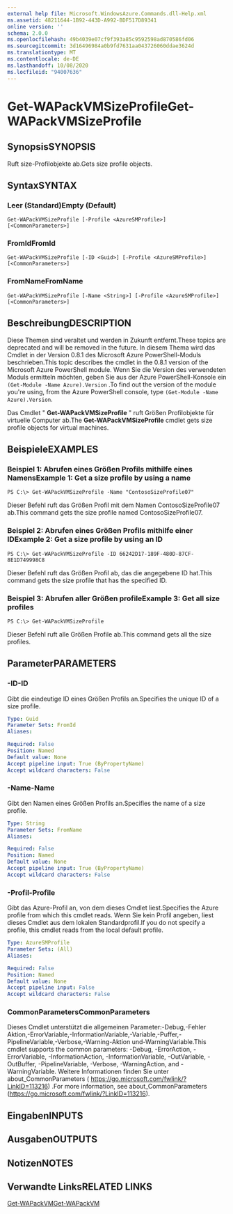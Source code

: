 ```yaml
---
external help file: Microsoft.WindowsAzure.Commands.dll-Help.xml
ms.assetid: 48211644-1B92-443D-A992-BDF517D89341
online version: ''
schema: 2.0.0
ms.openlocfilehash: 49b4039e07cf9f393a85c9592598ad870586fd06
ms.sourcegitcommit: 3d16496984a0b9fd7631aa043726060ddae3624d
ms.translationtype: MT
ms.contentlocale: de-DE
ms.lasthandoff: 10/08/2020
ms.locfileid: "94007636"
---
```

# <span data-ttu-id="5126b-101">Get-WAPackVMSizeProfile</span><span class="sxs-lookup"><span data-stu-id="5126b-101">Get-WAPackVMSizeProfile</span></span>

## <span data-ttu-id="5126b-102">Synopsis</span><span class="sxs-lookup"><span data-stu-id="5126b-102">SYNOPSIS</span></span>
<span data-ttu-id="5126b-103">Ruft size-Profilobjekte ab.</span><span class="sxs-lookup"><span data-stu-id="5126b-103">Gets size profile objects.</span></span>

## <span data-ttu-id="5126b-104">Syntax</span><span class="sxs-lookup"><span data-stu-id="5126b-104">SYNTAX</span></span>

### <span data-ttu-id="5126b-105">Leer (Standard)</span><span class="sxs-lookup"><span data-stu-id="5126b-105">Empty (Default)</span></span>
```
Get-WAPackVMSizeProfile [-Profile <AzureSMProfile>] [<CommonParameters>]
```

### <span data-ttu-id="5126b-106">FromId</span><span class="sxs-lookup"><span data-stu-id="5126b-106">FromId</span></span>
```
Get-WAPackVMSizeProfile [-ID <Guid>] [-Profile <AzureSMProfile>] [<CommonParameters>]
```

### <span data-ttu-id="5126b-107">FromName</span><span class="sxs-lookup"><span data-stu-id="5126b-107">FromName</span></span>
```
Get-WAPackVMSizeProfile [-Name <String>] [-Profile <AzureSMProfile>] [<CommonParameters>]
```

## <span data-ttu-id="5126b-108">Beschreibung</span><span class="sxs-lookup"><span data-stu-id="5126b-108">DESCRIPTION</span></span>
<span data-ttu-id="5126b-109">Diese Themen sind veraltet und werden in Zukunft entfernt.</span><span class="sxs-lookup"><span data-stu-id="5126b-109">These topics are deprecated and will be removed in the future.</span></span>
<span data-ttu-id="5126b-110">In diesem Thema wird das Cmdlet in der Version 0.8.1 des Microsoft Azure PowerShell-Moduls beschrieben.</span><span class="sxs-lookup"><span data-stu-id="5126b-110">This topic describes the cmdlet in the 0.8.1 version of the Microsoft Azure PowerShell module.</span></span>
<span data-ttu-id="5126b-111">Wenn Sie die Version des verwendeten Moduls ermitteln möchten, geben Sie aus der Azure PowerShell-Konsole ein `(Get-Module -Name Azure).Version` .</span><span class="sxs-lookup"><span data-stu-id="5126b-111">To find out the version of the module you're using, from the Azure PowerShell console, type `(Get-Module -Name Azure).Version`.</span></span>

<span data-ttu-id="5126b-112">Das Cmdlet " **Get-WAPackVMSizeProfile** " ruft Größen Profilobjekte für virtuelle Computer ab.</span><span class="sxs-lookup"><span data-stu-id="5126b-112">The **Get-WAPackVMSizeProfile** cmdlet gets size profile objects for virtual machines.</span></span>

## <span data-ttu-id="5126b-113">Beispiele</span><span class="sxs-lookup"><span data-stu-id="5126b-113">EXAMPLES</span></span>

### <span data-ttu-id="5126b-114">Beispiel 1: Abrufen eines Größen Profils mithilfe eines Namens</span><span class="sxs-lookup"><span data-stu-id="5126b-114">Example 1: Get a size profile by using a name</span></span>
```
PS C:\> Get-WAPackVMSizeProfile -Name "ContosoSizeProfile07"
```

<span data-ttu-id="5126b-115">Dieser Befehl ruft das Größen Profil mit dem Namen ContosoSizeProfile07 ab.</span><span class="sxs-lookup"><span data-stu-id="5126b-115">This command gets the size profile named ContosoSizeProfile07.</span></span>

### <span data-ttu-id="5126b-116">Beispiel 2: Abrufen eines Größen Profils mithilfe einer ID</span><span class="sxs-lookup"><span data-stu-id="5126b-116">Example 2: Get a size profile by using an ID</span></span>
```
PS C:\> Get-WAPackVMSizeProfile -ID 66242D17-189F-480D-87CF-8E1D749998C8
```

<span data-ttu-id="5126b-117">Dieser Befehl ruft das Größen Profil ab, das die angegebene ID hat.</span><span class="sxs-lookup"><span data-stu-id="5126b-117">This command gets the size profile that has the specified ID.</span></span>

### <span data-ttu-id="5126b-118">Beispiel 3: Abrufen aller Größen profile</span><span class="sxs-lookup"><span data-stu-id="5126b-118">Example 3: Get all size profiles</span></span>
```
PS C:\> Get-WAPackVMSizeProfile
```

<span data-ttu-id="5126b-119">Dieser Befehl ruft alle Größen Profile ab.</span><span class="sxs-lookup"><span data-stu-id="5126b-119">This command gets all the size profiles.</span></span>

## <span data-ttu-id="5126b-120">Parameter</span><span class="sxs-lookup"><span data-stu-id="5126b-120">PARAMETERS</span></span>

### <span data-ttu-id="5126b-121">-ID</span><span class="sxs-lookup"><span data-stu-id="5126b-121">-ID</span></span>
<span data-ttu-id="5126b-122">Gibt die eindeutige ID eines Größen Profils an.</span><span class="sxs-lookup"><span data-stu-id="5126b-122">Specifies the unique ID of a size profile.</span></span>

```yaml
Type: Guid
Parameter Sets: FromId
Aliases:

Required: False
Position: Named
Default value: None
Accept pipeline input: True (ByPropertyName)
Accept wildcard characters: False
```

### <span data-ttu-id="5126b-123">-Name</span><span class="sxs-lookup"><span data-stu-id="5126b-123">-Name</span></span>
<span data-ttu-id="5126b-124">Gibt den Namen eines Größen Profils an.</span><span class="sxs-lookup"><span data-stu-id="5126b-124">Specifies the name of a size profile.</span></span>

```yaml
Type: String
Parameter Sets: FromName
Aliases:

Required: False
Position: Named
Default value: None
Accept pipeline input: True (ByPropertyName)
Accept wildcard characters: False
```

### <span data-ttu-id="5126b-125">-Profil</span><span class="sxs-lookup"><span data-stu-id="5126b-125">-Profile</span></span>
<span data-ttu-id="5126b-126">Gibt das Azure-Profil an, von dem dieses Cmdlet liest.</span><span class="sxs-lookup"><span data-stu-id="5126b-126">Specifies the Azure profile from which this cmdlet reads.</span></span>
<span data-ttu-id="5126b-127">Wenn Sie kein Profil angeben, liest dieses Cmdlet aus dem lokalen Standardprofil.</span><span class="sxs-lookup"><span data-stu-id="5126b-127">If you do not specify a profile, this cmdlet reads from the local default profile.</span></span>

```yaml
Type: AzureSMProfile
Parameter Sets: (All)
Aliases:

Required: False
Position: Named
Default value: None
Accept pipeline input: False
Accept wildcard characters: False
```

### <span data-ttu-id="5126b-128">CommonParameters</span><span class="sxs-lookup"><span data-stu-id="5126b-128">CommonParameters</span></span>
<span data-ttu-id="5126b-129">Dieses Cmdlet unterstützt die allgemeinen Parameter:-Debug,-Fehler Aktion,-ErrorVariable,-InformationVariable,-Variable,-Puffer,-PipelineVariable,-Verbose,-Warning-Aktion und-WarningVariable.</span><span class="sxs-lookup"><span data-stu-id="5126b-129">This cmdlet supports the common parameters: -Debug, -ErrorAction, -ErrorVariable, -InformationAction, -InformationVariable, -OutVariable, -OutBuffer, -PipelineVariable, -Verbose, -WarningAction, and -WarningVariable.</span></span> <span data-ttu-id="5126b-130">Weitere Informationen finden Sie unter about_CommonParameters ( https://go.microsoft.com/fwlink/?LinkID=113216) .</span><span class="sxs-lookup"><span data-stu-id="5126b-130">For more information, see about_CommonParameters (https://go.microsoft.com/fwlink/?LinkID=113216).</span></span>

## <span data-ttu-id="5126b-131">Eingaben</span><span class="sxs-lookup"><span data-stu-id="5126b-131">INPUTS</span></span>

## <span data-ttu-id="5126b-132">Ausgaben</span><span class="sxs-lookup"><span data-stu-id="5126b-132">OUTPUTS</span></span>

## <span data-ttu-id="5126b-133">Notizen</span><span class="sxs-lookup"><span data-stu-id="5126b-133">NOTES</span></span>

## <span data-ttu-id="5126b-134">Verwandte Links</span><span class="sxs-lookup"><span data-stu-id="5126b-134">RELATED LINKS</span></span>

[<span data-ttu-id="5126b-135">Get-WAPackVM</span><span class="sxs-lookup"><span data-stu-id="5126b-135">Get-WAPackVM</span></span>](./Get-WAPackVM.md)


